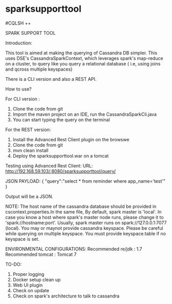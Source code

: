 # sparksupporttool

#CQLSH ++


SPARK SUPPORT TOOL

Introduction: 

This tool is aimed at making the querying of Cassandra DB simpler. This uses DSE's CassandraSparkContext, which leverages spark's map-reduce on a cluster, to query like you query a relational database ( i.e, using joins and qcross multiple keyspaces) 

There is a CLI version and also a REST API. 

How to use? 

For CLI version : 
1. Clone the code from git
2. Import the maven project on an IDE, run the CassandraSparkCli.java
3. You can start typing the query on the terminal

For the REST version: 
1. Install the Advanced Rest Client plugin on the browswe
2. Clone the code from git
3. mvn clean install
4. Deploy the sparksupporttool.war on a tomcat 

Testing using Advanced Rest Client:
URL: http://192.168.59.103/:8080/sparksupporttool/query/

JSON PAYLOAD:
{
"query":"select * from reminder where app_name='test'"
}

Output will be a JSON. 

NOTE: 
The host name of the cassandra database should be provided in cscontext.properties.In the same file, By default, spark master is 'local'. In case you know a host where spark's master node runs, please change it to 'spark://hostname:port'. Usually, spark master runs on spark://127.0.0.1:7077 (local). 
You may or maynot provide cassandra keyspace. Please be careful while querying on multiple keyspace. You must provide keyspace.table if no keyspace is set.

ENVIRONMENTAL CONFIGURATIONS:
Recommended re/jdk : 1.7
Recommended tomcat : Tomcat 7

TO-DO:
1. Proper logging
2. Docker setup clean up
3. Web UI plugin
4. Check on update
5. Check on spark's architecture to talk to cassandra
